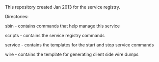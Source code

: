 This repository created Jan 2013 for the service registry.


Directories:

sbin - contains commands that help manage this service

scripts - contains the service registry commands

service - contains the templates for the start and stop service commands

wire - contains the template for generating client side wire dumps
